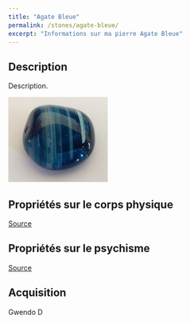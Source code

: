 ```yaml
---
title: "Agate Bleue"
permalink: /stones/agate-bleue/
excerpt: "Informations sur ma pierre Agate Bleue"
---
```


## Description
Description.

![Agate Bleue](/images/stones/AgateBleue_GwendoD_2020.jpg "Agate Bleue")

## Propriétés sur le corps physique


[Source](https://)


## Propriétés sur le psychisme


[Source](https://)

## Acquisition
Gwendo D
